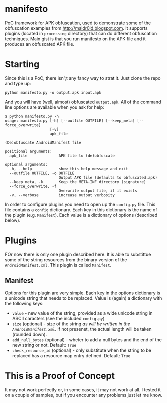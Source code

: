 manifesto
=========

PoC framework for APK obfuscation, used to demonstrate some of the obfuscation examples from http://maldr0id.blogspot.com. It supports plugins (located in `processing` directory) that can do different obfuscation techniques. Main gist is that you run manifesto on the APK file and it produces an obfuscated APK file.

# Starting

Since this is a PoC, there isn';t any fancy way to strat it. Just clone the repo and type up:

```
python manifesto.py -o output.apk input.apk
```

And you will have (well, almost) obfuscated `output.apk`. All of the command line options are available when you ask for help:

```
$ python manifesto.py -h
usage: manifesto.py [-h] [--outfile OUTFILE] [--keep_meta] [--force_overwrite]
                    [-v]
                    apk_file

(De)obfuscate AndroidManifest file

positional arguments:
  apk_file              APK file to (de)obfuscate

optional arguments:
  -h, --help            show this help message and exit
  --outfile OUTFILE, -o OUTFILE
                        Output APK file (defaults to obfuscated.apk)
  --keep_meta, -k       Keep the META-INF directory (signature)
  --force_overwrite, -f
                        Overwrite output file, if it exists
  -v, --verbose         increase output verbosity

```

In order to configure plugins you need to open up the `config.py` file. This file contains a `config` dictionary. Each key in this dictionary is the name of the plugin (e.g. `Manifest`). Each value is a dictionary of options (described below).

# Plugins

FOr now there is only one plugin described here. It is able to substittue some of the string resources from the binary version of the `AndroidManifest.xml`. This plugin is called `Manifest`.

## Manifest

Options for this plugin are very simple. Each key in the options dictionary is a unicode string that needs to be replaced. Value is (again) a dictionary with the following keys:

* `value` - new value of the string, provided as a wide unicode string in ASCII caracters (see the included `config.py`)
* `size` (optional) - size of the string *as will be written in the `AndroidManifest.xml`*. If not presenet, the actual length will be taken (rounded down).
* `add_null_bytes` (optional) - wheter to add a null bytes and the end of the new string or not. Default: `True`
* `check_resource_id` (optional) - only substitute when the string to be replaced has a resource map entry defined. Default: `True`

# This is a Proof of Concept

It may not work perfectly or, in some cases, it may not work at all. I tested it on a couple of samples, but if you encounter any problems just let me know.
